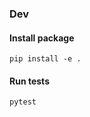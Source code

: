 ### Dev 
#### Install package
```commandline
pip install -e .
```
#### Run tests
```commandline
pytest
```

